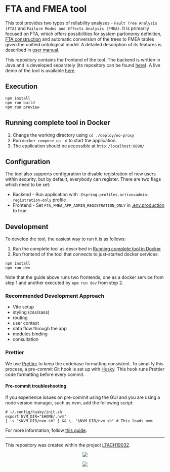 # FTA and FMEA tool

This tool provides two types of reliability analyses - `Fault Tree Analysis (FTA)` and `Failure Modes and Effects
Analysis (FMEA)`.
It is primarily focused on FTA, which offers possibilities for system partonomy definition,
[FTA construction](./doc/fta-construction-algorithm.md) and automatic conversion of the trees to FMEA tables given the unified ontological model. A detailed description of its features is described in [user manual](./doc/user-manual.md).

This repository contains the frontend of the tool. The backend is written in Java and is developed separately (its repository can be found [here](https://github.com/kbss-cvut/fta-fmea)).
A live demo of the tool is available [here](https://kbss.felk.cvut.cz/fta-fmea-demo/).


## Execution

```shell script
npm install
npm run build
npm run preview
```

## Running complete tool in Docker

1. Change the working directory using `cd ./deploy/no-proxy`
2. Run `docker-compose up -d` to start the application.
3. The application should be accessible at `http:/localhost:8080/`


## Configuration

The tool also supports configuration to disable registration of new users within security, but by default, everybody can register.
There are two flags which need to be set:

- Backend - Run application with `-Dspring.profiles.active=admin-registration-only` profile
- Frontend - Set `FTA_FMEA_APP_ADMIN_REGISTRATION_ONLY` in [.env.production](.env.production) to true

## Development

To develop the tool, the easiest way to run it is as follows:
1. Run the complete tool as described in [Running complete tool in Docker](#running-complete-tool-in-docker)
2. Run frontend of the tool that connects to just-started docker services:
```shell script
npm install
npm run dev
```

Note that the guide above runs two frontends, one as a docker service from step 1 and another executed by `npm run dev` from step 2.

### Recommended Development Approach

- Vite setup
- styling (css/sass)
- routing
- user context
- data flow through the app
- modules binding
- consultation

### Prettier

We use [Prettier](https://prettier.io/) to keep the codebase formatting consistent. To simplify this process, a pre-commit Git hook is set up with [Husky](https://github.com/typicode/husky).
This hook runs Prettier code formatting before every commit.

#### Pre-commit troubleshooting

If you experience issues on pre-commit using the GUI and you are using a node version manager, such as nvm, add the following script:

```
# ~/.config/husky/init.sh
export NVM_DIR="$HOME/.nvm"
[ -s "$NVM_DIR/nvm.sh" ] && \. "$NVM_DIR/nvm.sh" # This loads nvm
```

For more information, follow [this guide](https://typicode.github.io/husky/how-to.html#node-version-managers-and-guis).

---

This repository was created within the project [LTACH19032](https://starfos.tacr.cz/en/project/LTACH19032).

<p align="center">
    <img src="https://seeklogo.com/images/M/msmt-logo-84BD22A97D-seeklogo.com.png"/>
</p>

<p align="center">
    <img src="https://www.msmt.cz/uploads/Odbor%2033/inter-excellence-color.jpg"/>
</p>
